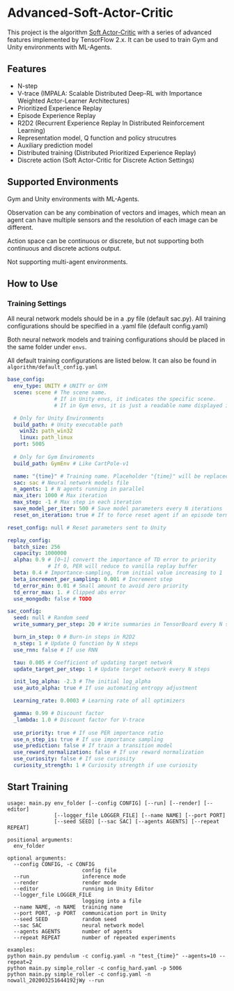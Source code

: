 # Advanced-Soft-Actor-Critic

This project is the algorithm [Soft Actor-Critic](https://arxiv.org/pdf/1812.05905) with a series of advanced features implemented by TensorFlow 2.x. It can be used to train Gym and Unity environments with ML-Agents.

## Features

- N-step
- V-trace (IMPALA: Scalable Distributed Deep-RL with Importance Weighted Actor-Learner Architectures)
- Prioritized Experience Replay
- Episode Experience Replay
- R2D2 (Recurrent Experience Replay In Distributed Reinforcement Learning)
- Representation model, Q function and policy strucutres
- Auxiliary prediction model
- Distributed training (Distributed Prioritized Experience Replay)
- Discrete action (Soft Actor-Critic for Discrete Action Settings)

## Supported Environments

Gym and Unity environments with ML-Agents. 

Observation can be any combination of vectors and images, which mean an agent can have multiple sensors and the resolution of each image can be different.

Action space can be continuous or discrete, but not supporting both continuous and discrete actions output.

Not supporting multi-agent environments.

## How to Use

### Training Settings

All neural network models should be in a .py file (default sac.py). All training configurations should be specified in a .yaml file (default config.yaml)

Both neural network models and training configurations should be placed in the same folder under `envs`.

All default training configurations are listed below. It can also be found in `algorithm/default_config.yaml`

```yaml
base_config:
  env_type: UNITY # UNITY or GYM
  scene: scene # The scene name. 
               # If in Unity envs, it indicates the specific scene. 
               # If in Gym envs, it is just a readable name displayed in TensorBoard

  # Only for Unity Environments
  build_path: # Unity executable path
    win32: path_win32
    linux: path_linux
  port: 5005
  
  # Only for Gym Enviroments
  build_path: GymEnv # Like CartPole-v1

  name: "{time}" # Training name. Placeholder "{time}" will be replaced to the time that trianing begins
  sac: sac # Neural network models file
  n_agents: 1 # N agents running in parallel
  max_iter: 1000 # Max iteration
  max_step: -1 # Max step in each iteration
  save_model_per_iter: 500 # Save model parameters every N iterations
  reset_on_iteration: true # If to force reset agent if an episode terminated

reset_config: null # Reset parameters sent to Unity

replay_config:
  batch_size: 256
  capacity: 1000000
  alpha: 0.9 # [0~1] convert the importance of TD error to priority
             # If 0, PER will reduce to vanilla replay buffer
  beta: 0.4 # Importance-sampling, from initial value increasing to 1
  beta_increment_per_sampling: 0.001 # Increment step
  td_error_min: 0.01 # Small amount to avoid zero priority
  td_error_max: 1. # Clipped abs error
  use_mongodb: false # TODO

sac_config:
  seed: null # Random seed
  write_summary_per_step: 20 # Write summaries in TensorBoard every N steps

  burn_in_step: 0 # Burn-in steps in R2D2
  n_step: 1 # Update Q function by N steps
  use_rnn: false # If use RNN

  tau: 0.005 # Coefficient of updating target network
  update_target_per_step: 1 # Update target network every N steps

  init_log_alpha: -2.3 # The initial log_alpha
  use_auto_alpha: true # If use automating entropy adjustment

  Learning_rate: 0.0003 # Learning rate of all optimizers

  gamma: 0.99 # Discount factor
  _lambda: 1.0 # Discount factor for V-trace
  
  use_priority: true # If use PER importance ratio
  use_n_step_is: true # If use importance sampling
  use_prediction: false # If train a transition model
  use_reward_normalization: false # If use reward normalization
  use_curiosity: false # If use curiosity
  curiosity_strength: 1 # Curiosity strength if use curiosity
```

## Start Training

```
usage: main.py env_folder [--config CONFIG] [--run] [--render] [--editor]
               [--logger_file LOGGER_FILE] [--name NAME] [--port PORT]
               [--seed SEED] [--sac SAC] [--agents AGENTS] [--repeat REPEAT]

positional arguments:
  env_folder

optional arguments:
  --config CONFIG, -c CONFIG
                        config file
  --run                 inference mode
  --render              render mode
  --editor              running in Unity Editor
  --logger_file LOGGER_FILE
                        logging into a file
  --name NAME, -n NAME  training name
  --port PORT, -p PORT  communication port in Unity
  --seed SEED           random seed
  --sac SAC             neural network model
  --agents AGENTS       number of agents
  --repeat REPEAT       number of repeated experiments

examples:
python main.py pendulum -c config.yaml -n "test_{time}" --agents=10 --repeat=2
python main.py simple_roller -c config_hard.yaml -p 5006
python main.py simple_roller -c config.yaml -n nowall_202003251644192jWy --run
```